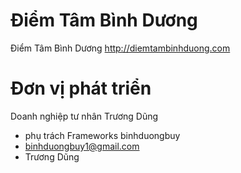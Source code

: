 # Điểm Tâm Bình Dương
Điểm Tâm Bình Dương http://diemtambinhduong.com

# Đơn vị phát triển

Doanh nghiệp tư nhân Trương Dũng
- phụ trách Frameworks binhduongbuy
- binhduongbuy1@gmail.com
- Trương Dũng
